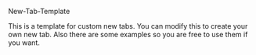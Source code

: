 New-Tab-Template

This is a template for custom new tabs. 
You can modify this to create your own new tab.
Also there are some examples so you are free to use them if you want.
